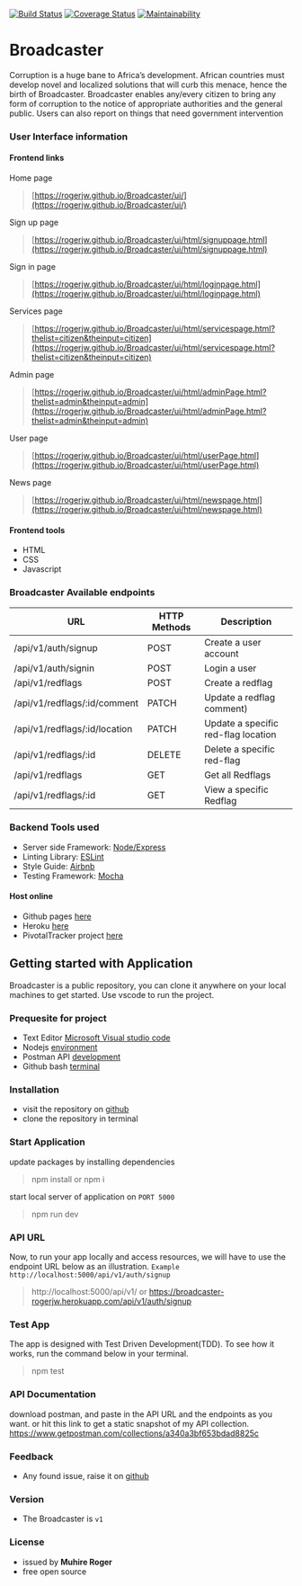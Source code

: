 [![Build Status](https://travis-ci.org/Rogerjw/Broadcaster.svg?branch=develop)](https://travis-ci.org/Rogerjw/Broadcaster)
[![Coverage Status](https://coveralls.io/repos/github/Rogerjw/Broadcaster/badge.svg?branch=develop)](https://coveralls.io/github/Rogerjw/Broadcaster?branch=develop)
[![Maintainability](https://api.codeclimate.com/v1/badges/463e688211ef7beba673/maintainability)](https://codeclimate.com/github/Rogerjw/Broadcaster/maintainability)
# Broadcaster
Corruption is a huge bane to Africa’s development. African countries must develop novel and localized solutions that will curb this menace, hence the birth of Broadcaster. Broadcaster enables any/every citizen to bring any form of corruption to the notice of appropriate authorities and the general public. Users can also report on things that need government intervention

### User Interface information

#### Frontend links

Home page
>[https://rogerjw.github.io/Broadcaster/ui/](https://rogerjw.github.io/Broadcaster/ui/)


Sign up page
>[https://rogerjw.github.io/Broadcaster/ui/html/signuppage.html](https://rogerjw.github.io/Broadcaster/ui/html/signuppage.html)


Sign in page
>[https://rogerjw.github.io/Broadcaster/ui/html/loginpage.html](https://rogerjw.github.io/Broadcaster/ui/html/loginpage.html)

Services page
>[https://rogerjw.github.io/Broadcaster/ui/html/servicespage.html?thelist=citizen&theinput=citizen](https://rogerjw.github.io/Broadcaster/ui/html/servicespage.html?thelist=citizen&theinput=citizen)


Admin page
>[https://rogerjw.github.io/Broadcaster/ui/html/adminPage.html?thelist=admin&theinput=admin](https://rogerjw.github.io/Broadcaster/ui/html/adminPage.html?thelist=admin&theinput=admin)


User page
>[https://rogerjw.github.io/Broadcaster/ui/html/userPage.html](https://rogerjw.github.io/Broadcaster/ui/html/userPage.html)

News page
>[https://rogerjw.github.io/Broadcaster/ui/html/newspage.html](https://rogerjw.github.io/Broadcaster/ui/html/newspage.html)

#### Frontend tools
- HTML
- CSS
- Javascript

### Broadcaster Available endpoints
|     URL     |     HTTP Methods     |     Description     |
| ----------- | -------------------- | ------------------- |
|/api/v1/auth/signup | POST | Create a user account |
|/api/v1/auth/signin |POST  | Login a user |
|/api/v1/redflags|POST| Create a redflag|
|/api/v1/redflags/:id/comment|PATCH|Update a redflag comment)|
|/api/v1/redflags/:id/location|PATCH|Update a specific red-flag location|
|/api/v1/redflags/:id|DELETE|Delete a specific red-flag |
|/api/v1/redflags|GET|Get all Redflags|
|/api/v1/redflags/:id|GET|View a specific Redflag|




### Backend Tools used
 - Server side Framework: [Node/Express](https://expressjs.com/)
 - Linting Library: [ESLint](https://eslint.org/)
 - Style Guide: [Airbnb](https://github.com/airbnb/javascript)
 - Testing Framework: [Mocha](https://mochajs.org/)

#### Host online
 - Github pages [here](https://rogerjw.github.io/Broadcaster/ui/)
 - Heroku [here](https://broadcaster-rogerjw.herokuapp.com/)
 - PivotalTracker project [here](https://www.pivotaltracker.com/n/projects/2408936)


## Getting started with Application
Broadcaster is a public repository, you can clone it anywhere on your local machines to get started. Use vscode to run the project.

### Prequesite for project
- Text Editor [Microsoft Visual studio code](https://code.visualstudio.com/)
- Nodejs [environment](https://nodejs.org/en/)
- Postman API [development](https://www.getpostman.com/)
- Github bash [terminal](https://git-scm.com/downloads) 

### Installation
- visit the repository on [github](https://github.com/Rogerjw/Broadcaster)
- clone the repository in terminal

### Start Application
update packages by installing dependencies
 >npm install or npm i

start local server of application on `PORT 5000`
>npm run dev

### API URL
Now, to run your app locally and access resources, we will have to use the  endpoint URL below as an illustration.
` Example http://localhost:5000/api/v1/auth/signup `
> http://localhost:5000/api/v1/ 
or
https://broadcaster-rogerjw.herokuapp.com/api/v1/auth/signup
### Test App
The app is designed with Test Driven Development(TDD). To see how it works, run the command below in your terminal.
>npm test

### API Documentation
download postman, and paste in the API URL and the endpoints as you want.
or hit this link to get a static snapshot of my API collection.
https://www.getpostman.com/collections/a340a3bf653bdad8825c

### Feedback
- Any found issue, raise it on [github](https://github.com/Rogerjw/Broadcaster/issues)

### Version
- The Broadcaster is `v1`

### License
- issued by **Muhire Roger**
- free open source
